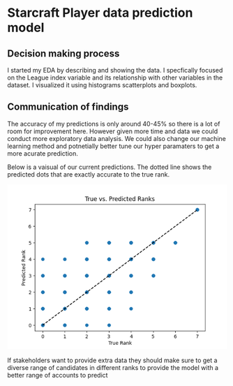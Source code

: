 # Starcraft Player data prediction model


## Decision making process
I started my EDA by describing and showing the data. I specfically focused on the League index variable and its relationship with other variables in the dataset. I visualized it using histograms scatterplots and boxplots.




## Communication of findings

The accuracy of my predictions is only around 40-45% so there is a lot of room for improvement here. However given more time and data we could conduct more exploratory data analysis. We could also change our machine learning method and potnetially better tune our hyper paramaters to get a more acurate prediction. 

Below is a vaisual of our current predictions. The dotted line shows the predicted dots that are exactly accurate to the true rank.

![Visual](Visual.png)


If stakeholders want to provide extra data they should make sure to get a diverse range of candidates in different ranks to provide the model with a better range of accounts to predict